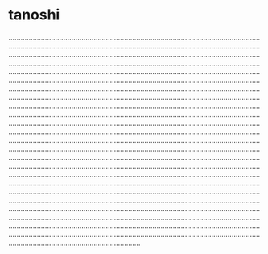 # tanoshi
.................................................................................................................................................................................................................................................................................................................................................................................................................................................................................................................................................................................................................................................................................................................................................................................................................................................................................................................................................................................................................................................................................................................................................................................................................................................................................................................................................................................................................................................................................................................................................................................................................................................................................................................................................................................................................................................................................................................................................................................................................................................................................................................................................................................................................................................................................................................................................................................................................................................................................................................................................................................................................................................................................................................................................................................................................................................................................................................................................................................................................................................................................................................................................................
